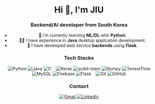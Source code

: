 <div align="center">

  <h1 align="center">Hi 👋, I'm JIU</h1>
  <h3 align="center">Backend/AI developer from South Korea</h3>

  - 🌱 I’m currently learning **ML/DL** with **Python**.
  - 👨‍💻 I have experience in **Java** desktop application development.
  - 🔭 I have developed web service **backends** using **Flask**.
   
  <h3>Tech Stacks</h3>
  <img src="https://img.shields.io/badge/python-3670A0?style=for-the-badge&logo=python&logoColor=ffdd54" alt="Python">
  <img src="https://img.shields.io/badge/java-%23ED8B00.svg?style=for-the-badge&logo=openjdk&logoColor=white" alt="Java">
  <img src="https://img.shields.io/badge/c-%2300599C.svg?style=for-the-badge&logo=c&logoColor=white" alt="C">
  &ensp;
  <img src="https://img.shields.io/badge/Keras-%23D00000.svg?style=for-the-badge&logo=Keras&logoColor=white" alt="Keras">
  <img src="https://img.shields.io/badge/scikit--learn-%23F7931E.svg?style=for-the-badge&logo=scikit-learn&logoColor=white" alt="scikit-learn">
  <img src="https://img.shields.io/badge/numpy-%23013243.svg?style=for-the-badge&logo=numpy&logoColor=white" alt="Numpy">
  <img src="https://img.shields.io/badge/TensorFlow-%23FF6F00.svg?style=for-the-badge&logo=TensorFlow&logoColor=white" alt="TensorFlow">
  <br/>
  <img src="https://img.shields.io/badge/mysql-4479A1.svg?style=for-the-badge&logo=mysql&logoColor=white" alt="MySQL">
  <img src="https://img.shields.io/badge/firebase-DD2C00?style=for-the-badge&logo=firebase&logoColor=white" alt="Firebase">
  <img src="https://img.shields.io/badge/flask-000000?style=for-the-badge&logo=flask&logoColor=white" alt="Flask">
  &ensp;
  <img src="https://img.shields.io/badge/git-%23F05033.svg?style=for-the-badge&logo=git&logoColor=white" alt="Git">
  <img src="https://img.shields.io/badge/github-%23121011.svg?style=for-the-badge&logo=github&logoColor=white" alt="GitHub">

  <br/>
  <h3>Contact</h3>  
  <a href="mailto:jiu.jung.cs@gmail.com">
    <img src="https://img.shields.io/badge/Gmail-d14836?style=flat-square&logo=Gmail&logoColor=white" alt="Gmail">
  </a> 
  <a href="https://www.linkedin.com/in/jiwoo-jung-cs">
    <img src="https://img.shields.io/badge/-LinkedIn-blue?style=flat-square&logo=Linkedin&logoColor=white" alt="LinkedIn">
  </a>

  <!--
  ***
  <p><img align="left" src="https://github-readme-stats.vercel.app/api/top-langs?username=jiu31&show_icons=true&locale=en&layout=compact" alt="jiu31" /></p>
  <p>&nbsp;<img align="right" src="https://github-readme-stats.vercel.app/api?username=jiu31&show_icons=true&locale=en" alt="jiu31" /></p>
  -->
  
</div><p align="center">
